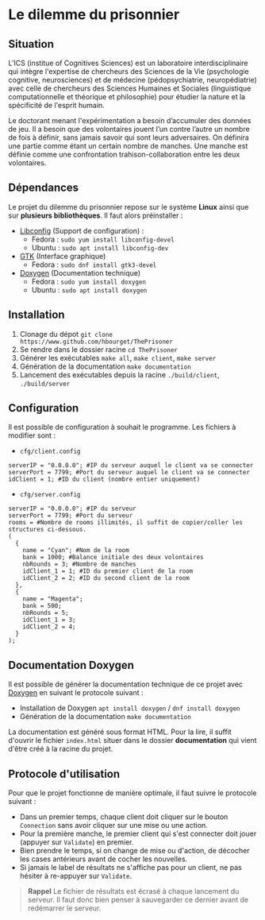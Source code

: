 # Le dilemme du prisonnier
## Situation
L’ICS (institue of Cognitives Sciences) est un laboratoire interdisciplinaire qui intègre l'expertise de chercheurs des Sciences de la Vie (psychologie cognitive, neurosciences) et de médecine (pédopsychiatrie, neuropédiatrie) avec celle de chercheurs des Sciences Humaines et Sociales (linguistique computationnelle et théorique et philosophie) pour étudier la nature et la spécificité de l'esprit humain.

Le doctorant menant l'expérimentation a besoin d’accumuler des données de jeu. Il a besoin que des volontaires jouent l’un contre l’autre un nombre de fois à définir, sans jamais savoir qui sont leurs adversaires. On définira une partie comme étant un certain nombre de manches. Une manche est définie comme une confrontation trahison-collaboration entre les deux volontaires.

## Dépendances
Le projet du dilemme du prisonnier repose sur le système **Linux** ainsi que sur **plusieurs bibliothèques**. Il faut alors préinstaller :

 - [Libconfig](https://hyperrealm.github.io/libconfig/libconfig_manual.pdf) (Support de configuration) : 
	- Fedora : `sudo yum install libconfig-devel`
	-  Ubuntu : `sudo apt install libconfig-dev`
 - [GTK](https://www.gtk.org/docs/installations/linux/) (Interface graphique)
	 - Fedora : `sudo dnf install gtk3-devel`
 - [Doxygen](https://www.doxygen.nl/index.html) (Documentation technique)
	 - Fedora : `sudo yum install doxygen`
	 - Ubuntu : `sudo apt install doxygen`

## Installation

 1. Clonage du dépot `git clone https://www.github.com/hbourget/ThePrisoner`
 2. Se rendre dans le dossier racine `cd ThePrisoner`
 3. Générer les exécutables `make all`, `make client`, `make server`
 4. Génération de la documentation `make documentation`
 5. Lancement des exécutables depuis la racine `./build/client`, `./build/server`

## Configuration

Il est possible de configuration à souhait le programme. Les fichiers à modifier sont :

 - `cfg/client.config`

```
serverIP = "0.0.0.0"; #IP du serveur auquel le client va se connecter
serverPort = 7799; #Port du serveur auquel le client va se connecter
idClient = 1; #ID du client (nombre entier uniquement)
```

- `cfg/server.config`

```
serverIP = "0.0.0.0"; #IP du serveur
serverPort = 7799; #Port du serveur
rooms = #Nombre de rooms illimités, il suffit de copier/coller les structures ci-dessous.
(
  {
    name = "Cyan"; #Nom de la room
    bank = 1000; #Balance initiale des deux volontaires
    nbRounds = 3; #Nombre de manches
    idClient_1 = 1; #ID du premier client de la room
    idClient_2 = 2; #ID du second client de la room
  },
  {
    name = "Magenta";
    bank = 500;
    nbRounds = 5;
    idClient_1 = 3;
    idClient_2 = 4;
  }
);
```

## Documentation Doxygen
Il est possible de générer la documentation technique de ce projet avec [Doxygen](https://www.doxygen.nl/index.html) en suivant le protocole suivant :

  * Installation de Doxygen  ``apt install doxygen`` / `dnf install doxygen`
  * Génération de la documentation  ``make documentation``

La documentation est généré sous format HTML. Pour la lire, il suffit d'ouvrir le fichier ``index.html`` situer dans le dossier **documentation** qui vient d'être créé à la racine du projet.

## Protocole d'utilisation

Pour que le projet fonctionne de manière optimale, il faut suivre le protocole suivant :

 - Dans un premier temps, chaque client doit cliquer sur le bouton `Connection` sans avoir cliquer sur une mise ou une action.
 - Pour la première manche, le premier client qui s'est connecter doit jouer (appuyer sur `Validate`) en premier. 
 - Bien prendre le temps, si on change de mise ou d'action, de décocher les cases antérieurs avant de cocher les nouvelles.
 - Si jamais le label de résultats ne s'affiche pas pour un client, ne pas hésiter à re-appuyer sur `Validate`.

> **Rappel**
> Le fichier de résultats est écrasé à chaque lancement du serveur. Il faut donc bien penser à sauvegarder ce dernier avant de redémarrer le serveur.
